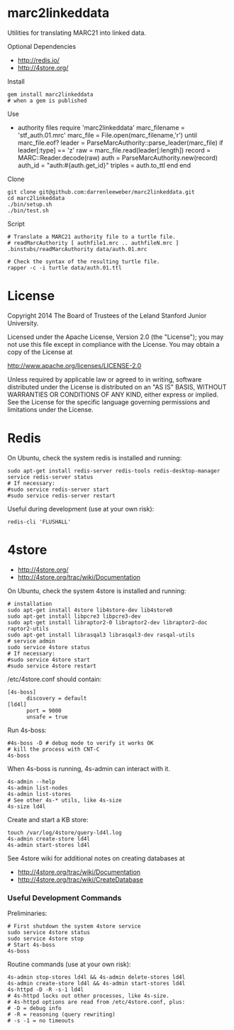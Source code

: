 
marc2linkeddata
===============

Utilities for translating MARC21 into linked data.

Optional Dependencies

  - http://redis.io/
  - http://4store.org/

Install

    gem install marc2linkeddata
    # when a gem is published

Use

  - authority files
        require 'marc2linkeddata'
        marc_filename = 'stf_auth.01.mrc'
        marc_file = File.open(marc_filename,'r')
        until marc_file.eof?
          leader = ParseMarcAuthority::parse_leader(marc_file)
          if leader[:type] == 'z'
            raw = marc_file.read(leader[:length])
            record = MARC::Reader.decode(raw)
            auth = ParseMarcAuthority.new(record)
            auth_id = "auth:#{auth.get_id}"
            triples = auth.to_ttl
          end
        end

Clone

    git clone git@github.com:darrenleeweber/marc2linkeddata.git
    cd marc2linkeddata
    ./bin/setup.sh
    ./bin/test.sh

Script

    # Translate a MARC21 authority file to a turtle file.
    # readMarcAuthority [ authfile1.mrc .. authfileN.mrc ]
    .binstubs/readMarcAuthority data/auth.01.mrc

    # Check the syntax of the resulting turtle file.
    rapper -c -i turtle data/auth.01.ttl

# License

Copyright 2014 The Board of Trustees of the Leland Stanford Junior University.

Licensed under the Apache License, Version 2.0 (the "License");
you may not use this file except in compliance with the License.
You may obtain a copy of the License at

http://www.apache.org/licenses/LICENSE-2.0

Unless required by applicable law or agreed to in writing, software
distributed under the License is distributed on an "AS IS" BASIS,
WITHOUT WARRANTIES OR CONDITIONS OF ANY KIND, either express or implied.
See the License for the specific language governing permissions and
limitations under the License.


# Redis

On Ubuntu, check the system redis is installed and running:

    sudo apt-get install redis-server redis-tools redis-desktop-manager
    service redis-server status
    # If necessary:
    #sudo service redis-server start
    #sudo service redis-server restart

Useful during development (use at your own risk):

    redis-cli 'FLUSHALL'

# 4store

 - http://4store.org/
 - http://4store.org/trac/wiki/Documentation

On Ubuntu, check the system 4store is installed and running:

    # installation
    sudo apt-get install 4store lib4store-dev lib4store0
    sudo apt-get install libpcre3 libpcre3-dev
    sudo apt-get install libraptor2-0 libraptor2-dev libraptor2-doc raptor2-utils
    sudo apt-get install librasqal3 librasqal3-dev rasqal-utils
    # service admin
    sudo service 4store status
    # If necessary:
    #sudo service 4store start
    #sudo service 4store restart

/etc/4store.conf should contain:

    [4s-boss]
          discovery = default
    [ld4l]
          port = 9000
          unsafe = true

Run 4s-boss:

    #4s-boss -D # debug mode to verify it works OK
    # kill the process with CNT-C
    4s-boss

When 4s-boss is running, 4s-admin can interact with it.

    4s-admin --help
    4s-admin list-nodes
    4s-admin list-stores
    # See other 4s-* utils, like 4s-size
    4s-size ld4l

Create and start a KB store:

    touch /var/log/4store/query-ld4l.log
    4s-admin create-store ld4l
    4s-admin start-stores ld4l

See 4store wiki for additional notes on creating databases at
 - http://4store.org/trac/wiki/Documentation
 - http://4store.org/trac/wiki/CreateDatabase

### Useful Development Commands

Preliminaries:

    # First shutdown the system 4store service
    sudo service 4store status
    sudo service 4store stop
    # Start 4s-boss
    4s-boss

Routine commands (use at your own risk):

    4s-admin stop-stores ld4l && 4s-admin delete-stores ld4l
    4s-admin create-store ld4l && 4s-admin start-stores ld4l
    4s-httpd -D -R -s-1 ld4l
    # 4s-httpd locks out other processes, like 4s-size.
    # 4s-httpd options are read from /etc/4store.conf, plus:
    # -D = debug info
    # -R = reasoning (query rewriting)
    # -s -1 = no timeouts
